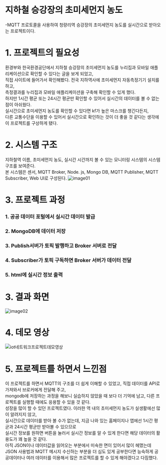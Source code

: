 # 지하철 승강장의 초미세먼지 농도
-MQTT 프로토콜을 사용하여 청량리역 승강장의 초미세먼지 농도를
 실시간으로 받아오는 프로젝트이다.
 
 # 1. 프로젝트의 필요성
 환경부와 한국환경공단에서 지하철 승강장의 초미세먼지 농도를 누리집과 모바일 애플리케이션으로 확인할 수 있다는 글을 보게 되었고,<br/>
 직접 사이트에 들어가서 확인해봤다. 전국 지하역사에 초미세먼지 자동측정기기 설치를 하고,<br/> 측정결과를 누리집과 모바일 애플리케이션을 구축해 확인할 수 있게 했다.<br/> 
 하지만 1시간 평균 또는 24시간 평균만 확인할 수 있어서 실시간의 데이터를 볼 수 없는 점이 아쉬웠다.<br/> 
 실시간으로 초미세먼지 농도를 확인할 수 있다면 kf가 높은 마스크를 챙긴다든지,<br/> 다른 교통수단을 이용할 수 있어서 실시간으로 확인하는 것이 더 좋을 것 같다는 생각에 이 프로젝트를 구상하게 됐다.
 
 # 2. 시스템 구조
 지하철역 이름, 초미세먼지 농도, 실시간 시간까지 볼 수 있는 모니터링 시스템의 시스템 구조를 보여준다.<br/> 본 시스템은 센서, MQTT Broker, Node. js, Mongo DB, MQTT Publisher, MQTT Subscriber, Web UI로 구성된다.
![image01](https://user-images.githubusercontent.com/71144019/122519454-70e44780-d04d-11eb-9634-3e273ed42622.png)

# 3. 프로젝트 과정
### 1. 공공 데이터 포털에서 실시간 데이터 발급 
### 2. MongoDB에 데이터 저장
### 3. Publish서버가 토픽 발행하고 Broker 서버로 전달
### 4. Subscriber가 토픽 구독하면 Broker 서버가 데이터 전달
### 5. html에 실시간 정보 출력
 
# 3. 결과 화면
![image02](https://user-images.githubusercontent.com/71144019/122520907-2bc11500-d04f-11eb-9fb0-58c3ce8b5841.png)

# 4. 데모 영상
![iot네트워크프로젝트데모영상](https://user-images.githubusercontent.com/71144019/122521677-14cef280-d050-11eb-94f0-87aba45cb67d.gif)

# 5. 프로젝트를 하면서 느낀점
이 프로젝트를 하면서 MQTT의 구조를 더 쉽게 이해할 수 있었고, 직접 데이터를 API로 가져와서 브로커에게 전달해 주고,<br/>
mongodb에 저장하는 과정을 해보니 실습하지 않았을 때 보다 더 기억에 남고, 다른 프로젝트를 실행할 때에도 응용할 수 있을 것 같다. <br/>
성장을 많이 할 수 있던 프로젝트였다. 이러한 역 내의 초미세먼지 농도가 실생활에선 많이 알려지지 않고,<br/> 실시간으로 데이터를 받아 볼 수가 없는데,
지금 나와 있는 홈페이지나 앱에선 1시간 평균과 24시간 평균만 받아볼 수 있으므로<br/> 실시간 정보를 원하면 버튼을 눌러서 실시간 정보를 알 수 있게 한다면 해당 데이터의 활용도가 꽤 높을 것 같다. <br/>
아직 JSON이나 데이터값을 읽어오는 부분에서 미숙한 면이 있어서 많이 헤맸는데 JSON 사용법과 MQTT 메시지 수신하는 부분을 더 심도 있게 공부한다면 능숙하게 공공데이터나 여러 데이터를 이용해서 많은 프로젝트를 할 수 있게 해야겠다고 다짐했다.
